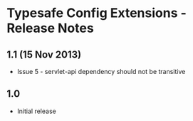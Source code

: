 Typesafe Config Extensions - Release Notes
==========================================

1.1 (15 Nov 2013)
-----------------

* Issue 5 - servlet-api dependency should not be transitive

1.0
---

* Initial release

